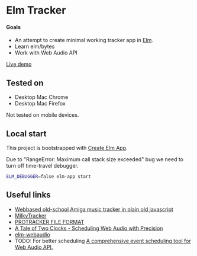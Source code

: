 # Elm Tracker

#### Goals

* An attempt to create minimal working tracker app in [Elm](https://elm-lang.org/).
* Learn elm/bytes
* Work with Web Audio API

[Live demo](https://elm-tracker.netlify.com/)

## Tested on

* Desktop Mac Chrome
* Desktop Mac Firefox

Not tested on mobile devices.

## Local start

This project is bootstrapped with [Create Elm App](https://github.com/halfzebra/create-elm-app).

Due to "RangeError: Maximum call stack size exceeded" bug we need to turn off time-travel debugger.

```sh
ELM_DEBUGGER=false elm-app start
```

## Useful links

* [Webbased old-school Amiga music tracker in plain old javascript](https://github.com/steffest/bassoontracker)
* [MilkyTracker](https://milkytracker.titandemo.org/downloads/)
* [PROTRACKER FILE FORMAT](http://coppershade.org/articles/More!/Topics/Protracker_File_Format/)
* [A Tale of Two Clocks - Scheduling Web Audio with Precision](https://www.html5rocks.com/en/tutorials/audio/scheduling/)
* [elm-webaudio](https://github.com/aratama/elm-webaudio)
* TODO: For better scheduling [A comprehensive event scheduling tool for Web Audio API.](https://github.com/sebpiq/WAAClock)